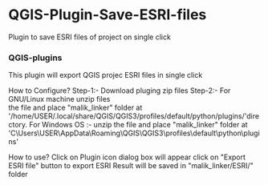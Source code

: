 # QGIS-Plugin-Save-ESRI-files
Plugin to save ESRI files of project on single click

### QGIS-plugins
This plugin will export QGIS projec ESRI files in single click

How to Configure?
Step-1:- 	Download pluging zip files 
Step-2:- 	For GNU/Linux machine unzip files <br />the file and place
"malik_linker" folder at '/home/USER/.local/share/QGIS/QGIS3/profiles/default/python/plugins/'directory. 
For Windows OS :- unzip the file and place "malik_linker" folder at 'C\Users\USER\AppData\Roaming\QGIS\QGIS3\profiles\default\python\plugins\'
		
		
How to use?
Click on Plugin icon
dialog box will appear
click on "Export ESRI file" button to export ESRI
Result will be saved in "malik_linker/ESRI/" folder
